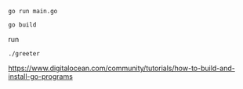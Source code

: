 

```
go run main.go
```

```
go build
```
run
```
./greeter
```


https://www.digitalocean.com/community/tutorials/how-to-build-and-install-go-programs